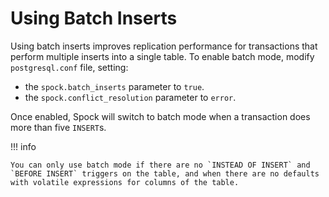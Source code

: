 # Using Batch Inserts

Using batch inserts improves replication performance for transactions that perform multiple inserts into a single table. To enable batch mode, modify `postgresql.conf` file, setting:

* the `spock.batch_inserts` parameter to `true`.
* the `spock.conflict_resolution` parameter to `error`.

Once enabled, Spock will switch to batch mode when a transaction does more than five `INSERT`s.

!!! info

    You can only use batch mode if there are no `INSTEAD OF INSERT` and `BEFORE INSERT` triggers on the table, and when there are no defaults with volatile expressions for columns of the table.

